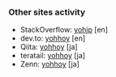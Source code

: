 ### Other sites activity

- StackOverflow: [yohjp](https://stackoverflow.com/users/684921/yohjp) [en]
- dev.to: [yohhoy](https://dev.to/yohhoy) [en]
- Qiita: [yohhoy](https://qiita.com/yohhoy) [ja]
- teratail: [yohhoy](https://teratail.com/users/yohhoy) [ja]
- Zenn: [yohhoy](https://zenn.dev/yohhoy) [ja]
